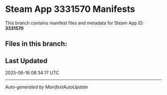 # Steam App 3331570 Manifests

This branch contains manifest files and metadata for Steam App ID: **3331570**

## Files in this branch:

## Last Updated
2025-06-16 08:34:17 UTC

---
*Auto-generated by ManifestAutoUpdate*
